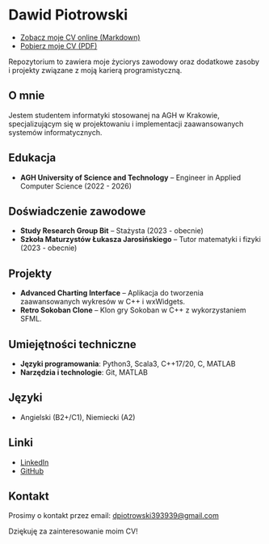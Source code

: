 # Dawid Piotrowski

- [Zobacz moje CV online (Markdown)](./cv.md)
- [Pobierz moje CV (PDF)](https://github.com/LeoTheOriginal/my-cv/raw/main/CV.pdf)

Repozytorium to zawiera moje życiorys zawodowy oraz dodatkowe zasoby i projekty związane z moją karierą programistyczną.

## O mnie
Jestem studentem informatyki stosowanej na AGH w Krakowie, specjalizującym się w projektowaniu i implementacji zaawansowanych systemów informatycznych.

## Edukacja
- **AGH University of Science and Technology** – Engineer in Applied Computer Science (2022 - 2026)

## Doświadczenie zawodowe
- **Study Research Group Bit** – Stażysta (2023 - obecnie)
- **Szkoła Maturzystów Łukasza Jarosińskiego** – Tutor matematyki i fizyki (2023 - obecnie)

## Projekty
- **Advanced Charting Interface** – Aplikacja do tworzenia zaawansowanych wykresów w C++ i wxWidgets.
- **Retro Sokoban Clone** – Klon gry Sokoban w C++ z wykorzystaniem SFML.

## Umiejętności techniczne
- **Języki programowania**: Python3, Scala3, C++17/20, C, MATLAB
- **Narzędzia i technologie**: Git, MATLAB

## Języki
- Angielski (B2+/C1), Niemiecki (A2)

## Linki
- [LinkedIn](https://www.linkedin.com)
- [GitHub](https://github.com/LeoTheOriginal)

## Kontakt
Prosimy o kontakt przez email: [dpiotrowski393939@gmail.com](mailto:dpiotrowski393939@gmail.com)

Dziękuję za zainteresowanie moim CV!

